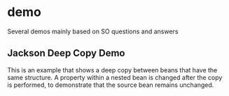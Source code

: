 # demo
Several demos mainly based on SO questions and answers

## Jackson Deep Copy Demo
This is an example that shows a deep copy between beans that have the same structure. A property within a nested bean is changed after the copy is performed, to demonstrate that the source bean remains unchanged.
